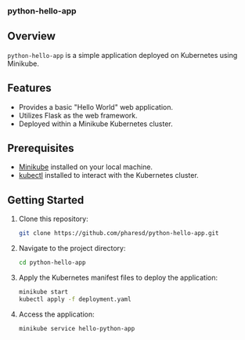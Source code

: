 ### python-hello-app

## Overview
`python-hello-app` is a simple application deployed on Kubernetes using Minikube.

## Features
- Provides a basic "Hello World" web application.
- Utilizes Flask as the web framework.
- Deployed within a Minikube Kubernetes cluster.

## Prerequisites
- [Minikube](https://minikube.sigs.k8s.io/docs/start/) installed on your local machine.
- [kubectl](https://kubernetes.io/docs/tasks/tools/install-kubectl/) installed to interact with the Kubernetes cluster.

## Getting Started
1. Clone this repository:

    ```bash
    git clone https://github.com/pharesd/python-hello-app.git
    ```

2. Navigate to the project directory:

    ```bash
    cd python-hello-app
    ```

3. Apply the Kubernetes manifest files to deploy the application:

    ```bash
    minikube start
    kubectl apply -f deployment.yaml
    ```

4. Access the application:

    ```bash
    minikube service hello-python-app
    ```
